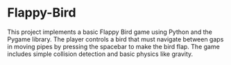 # Flappy-Bird
This project implements a basic Flappy Bird game using Python and the Pygame library. The player controls a bird that must navigate between gaps in moving pipes by pressing the spacebar to make the bird flap. The game includes simple collision detection and basic physics like gravity. 
